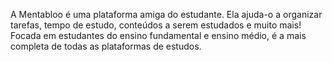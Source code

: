 A Mentabloo é uma plataforma amiga do estudante. Ela ajuda-o a organizar tarefas, tempo de estudo, conteúdos a serem estudados e muito mais! Focada em estudantes do ensino fundamental e ensino médio, é a mais completa de todas as plataformas de estudos.

